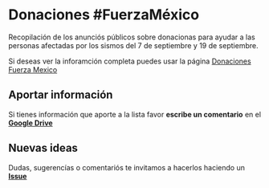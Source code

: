 # Donaciones #FuerzaMéxico
Recopilación de los anunciós públicos sobre donacionas para ayudar a las personas afectadas por los sismos del 7 de septiembre y 19 de septiembre.

Si deseas ver la inforamción completa puedes usar la página [Donaciones Fuerza Mexico](http://donaciones-fuerza-mexico.herokuapp.com/)

## Aportar información
Si tienes información que aporte a la lista favor **escribe un comentario** en el **[Google Drive](https://docs.google.com/spreadsheets/d/1fCFg-SziSYTBDKJ5cVYMtb-3HL2lVg7_4usV6iPhbRc/edit#gid=1122797035)**



## Nuevas ideas
Dudas, sugerencías o comentariós te invitamos a hacerlos haciendo un **[Issue](https://github.com/OSOM-MEXICO/donacionesFuerzaMexico/issues)**

